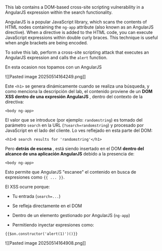 This lab contains a DOM-based cross-site scripting vulnerability in a AngularJS expression within the search functionality.

AngularJS is a popular JavaScript library, which scans the contents of HTML nodes containing the `ng-app` attribute (also known as an AngularJS directive). When a directive is added to the HTML code, you can execute JavaScript expressions within double curly braces. This technique is useful when angle brackets are being encoded.

To solve this lab, perform a cross-site scripting attack that executes an AngularJS expression and calls the `alert` function.


En esta ocasion nos topamos con un AngularJS

![[Pasted image 20250514164249.png]]

Este `<h1>` se genera dinámicamente cuando se realiza una búsqueda, y como menciona la descripción del lab, el contenido proviene de un **DOM XSS dentro de una expresión AngularJS** , dentro del contexto de la directiva:

```http
<body ng-app>
```

El valor que se introduce (por ejemplo: `randomstring`) es tomado del parámetro `search` en la URL (`?search=randomstring`) y procesado por JavaScript en el lado del cliente. Lo ves reflejado en esta parte del DOM:

```http
<h1>0 search results for 'randomstring'</h1>
```
Pero **detrás de escena** , está siendo insertado en el DOM **dentro del alcance de una aplicación AngularJS** debido a la presencia de:
```http
<body ng-app>
```
Esto permite que AngularJS "escanee" el contenido en busca de expresiones como `{{ ... }}`.

El XSS ocurre porque:

- Tu entrada (`search=...`)
    
- Se refleja directamente en el DOM
    
- Dentro de un elemento gestionado por AngularJS (`ng-app`)
    
- Permitiendo inyectar expresiones como:

```http
{{$on.constructor('alert(1)')()}}
```
![[Pasted image 20250514164908.png]]
